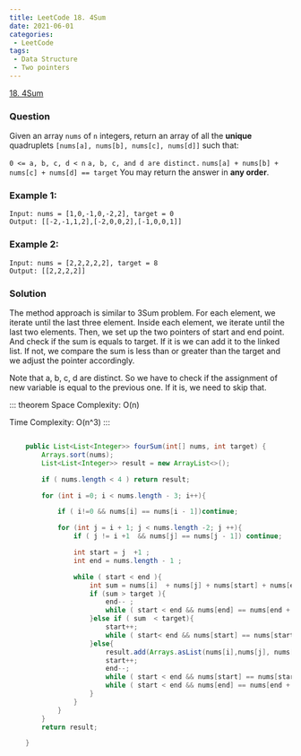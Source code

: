 ```yaml
---
title: LeetCode 18. 4Sum
date: 2021-06-01
categories:
 - LeetCode
tags:
 - Data Structure
 - Two pointers
---
```


[18. 4Sum](https://leetcode.com/problems/4sum/)

### Question 
Given an array ```nums``` of ```n``` integers, return an array of all the **unique** quadruplets ```[nums[a], nums[b], nums[c], nums[d]]``` such that:

```0 <= a, b, c, d < n```
```a, b, c, and d are distinct.```
```nums[a] + nums[b] + nums[c] + nums[d] == target```
You may return the answer in **any order**.

### Example 1:

```
Input: nums = [1,0,-1,0,-2,2], target = 0
Output: [[-2,-1,1,2],[-2,0,0,2],[-1,0,0,1]]
```

### Example 2:

```
Input: nums = [2,2,2,2,2], target = 8
Output: [[2,2,2,2]]
```

### Solution 

The method approach is similar to 3Sum problem. For each element, we iterate until the last three element. Inside each element, we iterate until the last two elements. Then, we set up the two pointers of start and end point. And check if the sum is equals to target. If it is we can add it to the linked list. If not, we compare the sum is less than or greater than the target and we adjust the pointer accordingly. 

Note that a, b, c, d are distinct. So we have to check if the assignment of new variable is equal to the previous one. If it is, we need to skip that. 

::: theorem 
Space Complexity: O(n) 

Time Complexity: O(n^3)
:::

```java

    public List<List<Integer>> fourSum(int[] nums, int target) {
        Arrays.sort(nums);
        List<List<Integer>> result = new ArrayList<>();

        if ( nums.length < 4 ) return result;

        for (int i =0; i < nums.length - 3; i++){

            if ( i!=0 && nums[i] == nums[i - 1])continue;

            for (int j = i + 1; j < nums.length -2; j ++){
                if ( j != i +1  && nums[j] == nums[j - 1]) continue;

                int start = j  +1 ;
                int end = nums.length - 1 ;

                while ( start < end ){
                    int sum = nums[i]  + nums[j] + nums[start] + nums[end];
                    if (sum > target ){
                        end-- ;
                        while ( start < end && nums[end] == nums[end + 1])end--;
                    }else if ( sum  < target){
                        start++;
                        while ( start< end && nums[start] == nums[start - 1])start++;
                    }else{
                        result.add(Arrays.asList(nums[i],nums[j], nums[start], nums[end]));
                        start++;
                        end--;
                        while ( start < end && nums[start] == nums[start - 1])start++;
                        while ( start < end && nums[end] == nums[end + 1])end--;
                    }
                }
            }
        }
        return result;

    }
```

<disqus/>